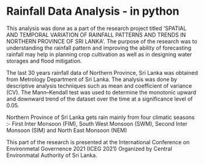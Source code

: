 # Rainfall Data Analysis - in python
This analysis was done as a part of the research project titled 'SPATIAL AND TEMPORAL VARIATION OF RAINFALL PATTERNS AND TRENDS IN NORTHERN PROVINCE OF SRI LANKA'. The purpose of the research was to understanding the rainfall pattern and improving the ability of forecasting rainfall may help in planning crop cultivation as well as in designing water storages and flood mitigation.

The last 30 years rainfall data of Northern Province, Sri Lanka was obtained from Metrology Department of Sri Lanka. The analysis was done by descriptive analysis techniques such as mean and coefficient of variance (CV). The Mann–Kendall test was used to determine the monotonic upward and downward trend of the dataset over the time at a significance level of 0.05.

Northern Province of Sri Lanka gets rain mainly from four climatic seasons :- First Inter Monsoon (FIM), South West Monsoon (SWM), Second Inter Monsoon (SIM) and North East Monsoon (NEM)

This part of the research is presented at the International Conference on Environmetal Governence 2021 (ICEG 2021) Organized by Central Environmatal Authority of Sri Lanka.
